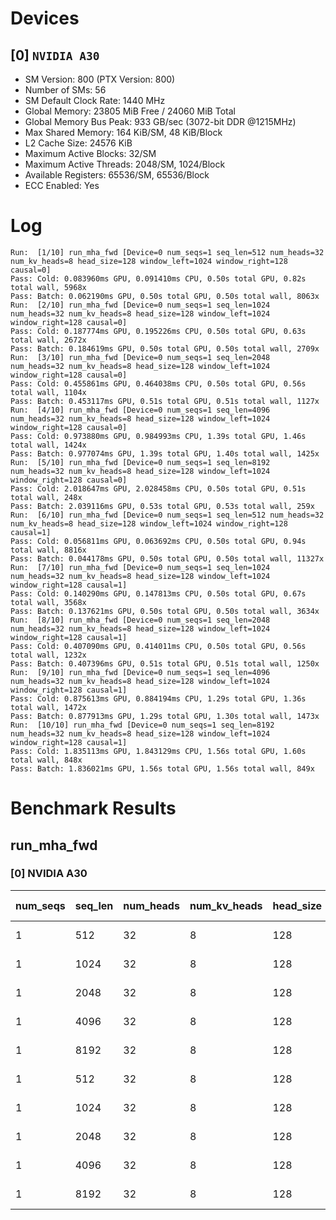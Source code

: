 # Devices

## [0] `NVIDIA A30`
* SM Version: 800 (PTX Version: 800)
* Number of SMs: 56
* SM Default Clock Rate: 1440 MHz
* Global Memory: 23805 MiB Free / 24060 MiB Total
* Global Memory Bus Peak: 933 GB/sec (3072-bit DDR @1215MHz)
* Max Shared Memory: 164 KiB/SM, 48 KiB/Block
* L2 Cache Size: 24576 KiB
* Maximum Active Blocks: 32/SM
* Maximum Active Threads: 2048/SM, 1024/Block
* Available Registers: 65536/SM, 65536/Block
* ECC Enabled: Yes

# Log

```
Run:  [1/10] run_mha_fwd [Device=0 num_seqs=1 seq_len=512 num_heads=32 num_kv_heads=8 head_size=128 window_left=1024 window_right=128 causal=0]
Pass: Cold: 0.083960ms GPU, 0.091410ms CPU, 0.50s total GPU, 0.82s total wall, 5968x 
Pass: Batch: 0.062190ms GPU, 0.50s total GPU, 0.50s total wall, 8063x
Run:  [2/10] run_mha_fwd [Device=0 num_seqs=1 seq_len=1024 num_heads=32 num_kv_heads=8 head_size=128 window_left=1024 window_right=128 causal=0]
Pass: Cold: 0.187774ms GPU, 0.195226ms CPU, 0.50s total GPU, 0.63s total wall, 2672x 
Pass: Batch: 0.184619ms GPU, 0.50s total GPU, 0.50s total wall, 2709x
Run:  [3/10] run_mha_fwd [Device=0 num_seqs=1 seq_len=2048 num_heads=32 num_kv_heads=8 head_size=128 window_left=1024 window_right=128 causal=0]
Pass: Cold: 0.455861ms GPU, 0.464038ms CPU, 0.50s total GPU, 0.56s total wall, 1104x 
Pass: Batch: 0.453117ms GPU, 0.51s total GPU, 0.51s total wall, 1127x
Run:  [4/10] run_mha_fwd [Device=0 num_seqs=1 seq_len=4096 num_heads=32 num_kv_heads=8 head_size=128 window_left=1024 window_right=128 causal=0]
Pass: Cold: 0.973880ms GPU, 0.984993ms CPU, 1.39s total GPU, 1.46s total wall, 1424x 
Pass: Batch: 0.977074ms GPU, 1.39s total GPU, 1.40s total wall, 1425x
Run:  [5/10] run_mha_fwd [Device=0 num_seqs=1 seq_len=8192 num_heads=32 num_kv_heads=8 head_size=128 window_left=1024 window_right=128 causal=0]
Pass: Cold: 2.018647ms GPU, 2.028458ms CPU, 0.50s total GPU, 0.51s total wall, 248x 
Pass: Batch: 2.039116ms GPU, 0.53s total GPU, 0.53s total wall, 259x
Run:  [6/10] run_mha_fwd [Device=0 num_seqs=1 seq_len=512 num_heads=32 num_kv_heads=8 head_size=128 window_left=1024 window_right=128 causal=1]
Pass: Cold: 0.056811ms GPU, 0.063692ms CPU, 0.50s total GPU, 0.94s total wall, 8816x 
Pass: Batch: 0.044178ms GPU, 0.50s total GPU, 0.50s total wall, 11327x
Run:  [7/10] run_mha_fwd [Device=0 num_seqs=1 seq_len=1024 num_heads=32 num_kv_heads=8 head_size=128 window_left=1024 window_right=128 causal=1]
Pass: Cold: 0.140290ms GPU, 0.147813ms CPU, 0.50s total GPU, 0.67s total wall, 3568x 
Pass: Batch: 0.137621ms GPU, 0.50s total GPU, 0.50s total wall, 3634x
Run:  [8/10] run_mha_fwd [Device=0 num_seqs=1 seq_len=2048 num_heads=32 num_kv_heads=8 head_size=128 window_left=1024 window_right=128 causal=1]
Pass: Cold: 0.407090ms GPU, 0.414011ms CPU, 0.50s total GPU, 0.56s total wall, 1232x 
Pass: Batch: 0.407396ms GPU, 0.51s total GPU, 0.51s total wall, 1250x
Run:  [9/10] run_mha_fwd [Device=0 num_seqs=1 seq_len=4096 num_heads=32 num_kv_heads=8 head_size=128 window_left=1024 window_right=128 causal=1]
Pass: Cold: 0.875613ms GPU, 0.884194ms CPU, 1.29s total GPU, 1.36s total wall, 1472x 
Pass: Batch: 0.877913ms GPU, 1.29s total GPU, 1.30s total wall, 1473x
Run:  [10/10] run_mha_fwd [Device=0 num_seqs=1 seq_len=8192 num_heads=32 num_kv_heads=8 head_size=128 window_left=1024 window_right=128 causal=1]
Pass: Cold: 1.835113ms GPU, 1.843129ms CPU, 1.56s total GPU, 1.60s total wall, 848x 
Pass: Batch: 1.836021ms GPU, 1.56s total GPU, 1.56s total wall, 849x
```

# Benchmark Results

## run_mha_fwd

### [0] NVIDIA A30

| num_seqs | seq_len | num_heads | num_kv_heads | head_size | window_left | window_right | causal |  Q Tensor  |  K Tensor  |  V Tensor  |   Output   | Tokens |  Est. FLOPS  | Memory Usage | Samples |  CPU Time  | Noise  |  GPU Time  | Noise  | Elem/s | GlobalMem BW | BWUtil | Samples | Batch GPU  |
|----------|---------|-----------|--------------|-----------|-------------|--------------|--------|------------|------------|------------|------------|--------|--------------|--------------|---------|------------|--------|------------|--------|--------|--------------|--------|---------|------------|
|        1 |     512 |        32 |            8 |       128 |        1024 |          128 |      0 |  4.000 MiB |  1.000 MiB |  1.000 MiB |  4.000 MiB |    512 |   2147483648 |           10 |   5968x |  91.410 us | 27.98% |  83.960 us | 16.58% | 6.098M | 124.891 GB/s | 13.38% |   8063x |  62.190 us |
|        1 |    1024 |        32 |            8 |       128 |        1024 |          128 |      0 |  8.000 MiB |  2.000 MiB |  2.000 MiB |  8.000 MiB |   1024 |   8589934592 |           20 |   2672x | 195.226 us | 14.90% | 187.774 us |  2.08% | 5.453M | 111.685 GB/s | 11.97% |   2709x | 184.619 us |
|        1 |    2048 |        32 |            8 |       128 |        1024 |          128 |      0 | 16.000 MiB |  4.000 MiB |  4.000 MiB | 16.000 MiB |   2048 |  34359738368 |           40 |   1104x | 464.038 us |  9.12% | 455.861 us |  1.36% | 4.493M |  92.008 GB/s |  9.86% |   1127x | 453.117 us |
|        1 |    4096 |        32 |            8 |       128 |        1024 |          128 |      0 | 32.000 MiB |  8.000 MiB |  8.000 MiB | 32.000 MiB |   4096 | 137438953472 |           80 |   1424x | 984.993 us | 14.00% | 973.880 us |  0.93% | 4.206M |  86.136 GB/s |  9.23% |   1425x | 977.074 us |
|        1 |    8192 |        32 |            8 |       128 |        1024 |          128 |      0 | 64.000 MiB | 16.000 MiB | 16.000 MiB | 64.000 MiB |   8192 | 549755813888 |          160 |    248x |   2.028 ms |  2.13% |   2.019 ms |  0.20% | 4.058M |  83.111 GB/s |  8.91% |    259x |   2.039 ms |
|        1 |     512 |        32 |            8 |       128 |        1024 |          128 |      1 |  4.000 MiB |  1.000 MiB |  1.000 MiB |  4.000 MiB |    512 |   2147483648 |           10 |   8816x |  63.692 us | 12.28% |  56.811 us |  2.09% | 9.012M | 184.573 GB/s | 19.78% |  11327x |  44.178 us |
|        1 |    1024 |        32 |            8 |       128 |        1024 |          128 |      1 |  8.000 MiB |  2.000 MiB |  2.000 MiB |  8.000 MiB |   1024 |   8589934592 |           20 |   3568x | 147.813 us |  7.91% | 140.290 us |  3.10% | 7.299M | 149.487 GB/s | 16.02% |   3634x | 137.621 us |
|        1 |    2048 |        32 |            8 |       128 |        1024 |          128 |      1 | 16.000 MiB |  4.000 MiB |  4.000 MiB | 16.000 MiB |   2048 |  34359738368 |           40 |   1232x | 414.011 us |  1.92% | 407.090 us |  0.90% | 5.031M | 103.031 GB/s | 11.04% |   1250x | 407.396 us |
|        1 |    4096 |        32 |            8 |       128 |        1024 |          128 |      1 | 32.000 MiB |  8.000 MiB |  8.000 MiB | 32.000 MiB |   4096 | 137438953472 |           80 |   1472x | 884.194 us |  4.76% | 875.613 us |  0.88% | 4.678M |  95.803 GB/s | 10.27% |   1473x | 877.913 us |
|        1 |    8192 |        32 |            8 |       128 |        1024 |          128 |      1 | 64.000 MiB | 16.000 MiB | 16.000 MiB | 64.000 MiB |   8192 | 549755813888 |          160 |    848x |   1.843 ms |  1.07% |   1.835 ms |  0.90% | 4.464M |  91.423 GB/s |  9.80% |    849x |   1.836 ms |
